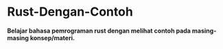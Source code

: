 # Rust-Dengan-Contoh
**Belajar bahasa pemrograman rust dengan melihat contoh pada masing-masing konsep/materi.**


